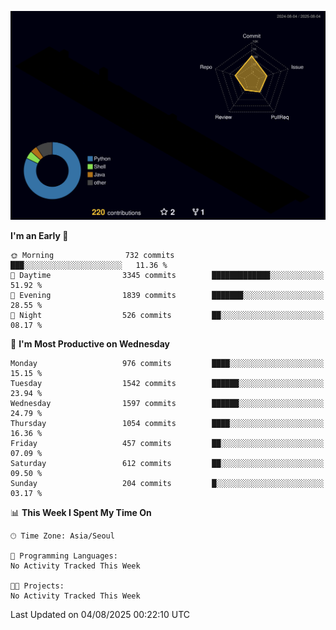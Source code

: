 <!-- ![Header](./github-header-image.png) -->

<!-- <div align="center">
  <img src="https://ziadoua.github.io/m3-Markdown-Badges/badges/FastAPI/fastapi1.svg" />&nbsp
  <img src="https://ziadoua.github.io/m3-Markdown-Badges/badges/Git/git1.svg" />&nbsp
  <img src="https://ziadoua.github.io/m3-Markdown-Badges/badges/Linux/linux2.svg" />&nbsp
  <img src="https://ziadoua.github.io/m3-Markdown-Badges/badges/PostgreSQL/postgresql3.svg" />&nbsp
  <img src="https://ziadoua.github.io/m3-Markdown-Badges/badges/Python/python3.svg" />&nbsp
</div> -->

![](./profile-3d-contrib/profile-night-rainbow.svg)

<!--START_SECTION:waka-->
**I'm an Early 🐤** 

```text
🌞 Morning                732 commits         ███░░░░░░░░░░░░░░░░░░░░░░   11.36 % 
🌆 Daytime                3345 commits        █████████████░░░░░░░░░░░░   51.92 % 
🌃 Evening                1839 commits        ███████░░░░░░░░░░░░░░░░░░   28.55 % 
🌙 Night                  526 commits         ██░░░░░░░░░░░░░░░░░░░░░░░   08.17 % 
```
📅 **I'm Most Productive on Wednesday** 

```text
Monday                   976 commits         ████░░░░░░░░░░░░░░░░░░░░░   15.15 % 
Tuesday                  1542 commits        ██████░░░░░░░░░░░░░░░░░░░   23.94 % 
Wednesday                1597 commits        ██████░░░░░░░░░░░░░░░░░░░   24.79 % 
Thursday                 1054 commits        ████░░░░░░░░░░░░░░░░░░░░░   16.36 % 
Friday                   457 commits         ██░░░░░░░░░░░░░░░░░░░░░░░   07.09 % 
Saturday                 612 commits         ██░░░░░░░░░░░░░░░░░░░░░░░   09.50 % 
Sunday                   204 commits         █░░░░░░░░░░░░░░░░░░░░░░░░   03.17 % 
```


📊 **This Week I Spent My Time On** 

```text
🕑︎ Time Zone: Asia/Seoul

💬 Programming Languages: 
No Activity Tracked This Week

🐱‍💻 Projects: 
No Activity Tracked This Week
```


 Last Updated on 04/08/2025 00:22:10 UTC
<!--END_SECTION:waka-->




